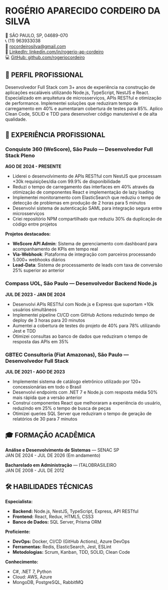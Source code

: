 # ROGÉRIO APARECIDO CORDEIRO DA SILVA

📍 SÃO PAULO, SP, 04689-070  
📞 (11) 963933038  
📧 rocordeirosilva@gmail.com  
🔗 [LinkedIn: linkedin.com/in/rogerio-ap-cordeiro](https://linkedin.com/in/rogerio-ap-cordeiro)  
💻 [GitHub: github.com/rogeriocordeiro](https://github.com/rogeriocordeiro)

## 📝 PERFIL PROFISSIONAL

Desenvolvedor Full Stack com 3+ anos de experiência na construção de aplicações escaláveis utilizando Node.js, TypeScript, NestJS e React. Especializado em arquitetura de microsserviços, APIs RESTful e otimização de performance. Implementei soluções que reduziram tempo de carregamento em 40% e aumentaram cobertura de testes para 85%. Aplico Clean Code, SOLID e TDD para desenvolver código manutenível e de alta qualidade.

## 💼 EXPERIÊNCIA PROFISSIONAL

### Conquiste 360 (WeScore), São Paulo — Desenvolvedor Full Stack Pleno

**AGO DE 2024 - PRESENTE**

- Liderei o desenvolvimento de APIs RESTful com NestJS que processam +30k requisições/dia com 99.9% de disponibilidade
- Reduzi o tempo de carregamento das interfaces em 40% através da otimização de componentes React e implementação de lazy loading
- Implementei monitoramento com ElasticSearch que reduziu o tempo de detecção de problemas em produção de 2 horas para 5 minutos
- Desenvolvi sistema de autenticação SAML para integração segura entre microsserviços
- Criei repositório NPM compartilhado que reduziu 30% da duplicação de código entre projetos

**Projetos destacados:**

- **WeScore API Admin**: Sistema de gerenciamento com dashboard para acompanhamento de KPIs em tempo real
- **Via-Webhook**: Plataforma de integração com parceiros processando 5.000+ webhooks diários
- **Lead-Data**: Sistema de processamento de leads com taxa de conversão 25% superior ao anterior

### Compass UOL, São Paulo — Desenvolvedor Backend Node.js

**JUL DE 2023 - JAN DE 2024**

- Desenvolvi APIs RESTful com Node.js e Express que suportam +10k usuários simultâneos
- Implementei pipeline CI/CD com GitHub Actions reduzindo tempo de deploy de 3 horas para 20 minutos
- Aumentei a cobertura de testes do projeto de 40% para 78% utilizando Jest e TDD
- Otimizei consultas ao banco de dados que reduziram o tempo de resposta das APIs em 35%

### GBTEC Consultoria (Fiat Amazonas), São Paulo — Desenvolvedor Full Stack

**JUL DE 2021 - AGO DE 2023**

- Implementei sistema de catálogo eletrônico utilizado por 120+ concessionárias em todo o Brasil
- Desenvolvi endpoints com .NET 7 e Node.js com resposta média 50% mais rápida que a versão anterior
- Construí componentes React que melhoraram a experiência do usuário, reduzindo em 25% o tempo de busca de peças
- Otimizei queries SQL Server que reduziram o tempo de geração de relatórios de 30 para 7 minutos

## 🎓 FORMAÇÃO ACADÊMICA

**Análise e Desenvolvimento de Sistemas** — SENAC SP  
JAN DE 2024 - JUL DE 2026 (Em andamento)

**Bacharelado em Administração** — ITALOBRASILEIRO  
JAN DE 2008 - JUL DE 2012

## 🛠 HABILIDADES TÉCNICAS

**Especialista:**

- **Backend:** Node.js, NestJS, TypeScript, Express, API RESTful
- **Frontend:** React, Redux, HTML5, CSS3
- **Banco de Dados:** SQL Server, Prisma ORM

**Proficiente:**

- **DevOps:** Docker, CI/CD (GitHub Actions), Azure DevOps
- **Ferramentas:** Redis, ElasticSearch, Jest, ESLint
- **Metodologias:** Scrum, Kanban, TDD, SOLID, Clean Code

**Conhecimento:**

- C#, .NET 7, Python
- Cloud: AWS, Azure
- MongoDB, PostgreSQL, RabbitMQ
